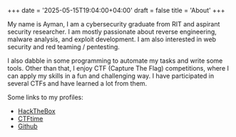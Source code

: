 +++
date = '2025-05-15T19:04:00+04:00'
draft = false
title = 'About'
+++

My name is Ayman, I am a cybersecurity graduate from RIT and aspirant security researcher. I am mostly passionate about reverse engineering, malware analysis, and exploit development. I am also interested in web security and red teaming / pentesting.

I also dabble in some programming to automate my tasks and write some tools. Other than that, I enjoy CTF (Capture The Flag) competitions, where I can apply my skills in a fun and challenging way. I have participated in several CTFs and have learned a lot from them. 

Some links to my profiles:

- [HackTheBox](https://app.hackthebox.com/profile/402588)
- [CTFtime](https://ctftime.org/user/142173)
- [Github](https://github.com/vymvn)
